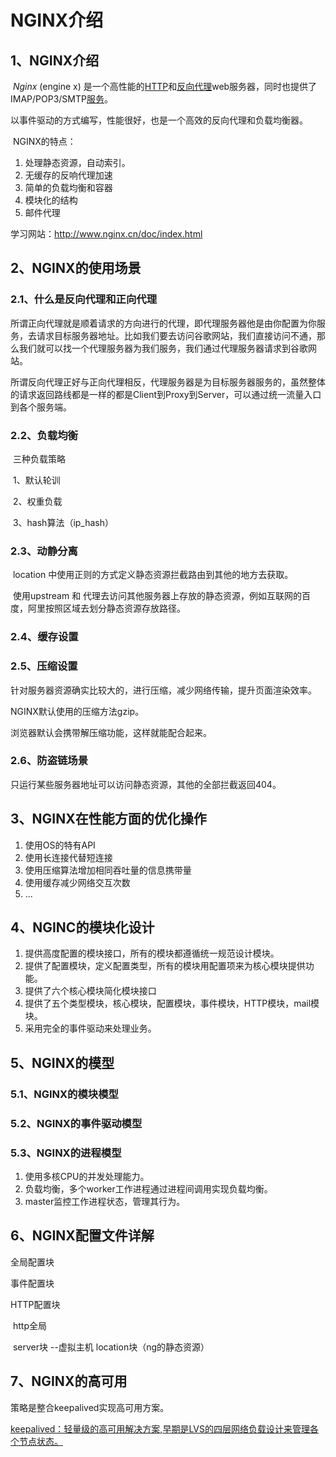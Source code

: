 # NGINX介绍

## 1、NGINX介绍

​	*Nginx* (engine x) 是一个高性能的[HTTP](https://baike.baidu.com/item/HTTP)和[反向代理](https://baike.baidu.com/item/反向代理/7793488)web服务器，同时也提供了IMAP/POP3/SMTP[服务](https://baike.baidu.com/item/服务/100571)。

   以事件驱动的方式编写，性能很好，也是一个高效的反向代理和负载均衡器。

​    NGINX的特点：

1. 处理静态资源，自动索引。
2. 无缓存的反响代理加速
3. 简单的负载均衡和容器
4. 模块化的结构
5. 邮件代理

 学习网站：<http://www.nginx.cn/doc/index.html>

## 2、NGINX的使用场景

### 2.1、什么是反向代理和正向代理

​	   所谓正向代理就是顺着请求的方向进行的代理，即代理服务器他是由你配置为你服务，去请求目标服务器地址。比如我们要去访问谷歌网站，我们直接访问不通，那么我们就可以找一个代理服务器为我们服务，我们通过代理服务器请求到谷歌网站。

​	所谓反向代理正好与正向代理相反，代理服务器是为目标服务器服务的，虽然整体的请求返回路线都是一样的都是Client到Proxy到Server，可以通过统一流量入口到各个服务端。

### 2.2、负载均衡

​		三种负载策略

​        1、默认轮训

​        2、权重负载 

​        3、hash算法（ip_hash）

### 2.3、动静分离

​		  location 中使用正则的方式定义静态资源拦截路由到其他的地方去获取。

​        使用upstream 和 代理去访问其他服务器上存放的静态资源，例如互联网的百度，阿里按照区域去划分静态资源存放路径。

### 2.4、缓存设置



### 2.5、压缩设置

 针对服务器资源确实比较大的，进行压缩，减少网络传输，提升页面渲染效率。

NGINX默认使用的压缩方法gzip。

浏览器默认会携带解压缩功能，这样就能配合起来。

### 2.6、防盗链场景

只运行某些服务器地址可以访问静态资源，其他的全部拦截返回404。

## 3、NGINX在性能方面的优化操作

1. 使用OS的特有API
2. 使用长连接代替短连接
3. 使用压缩算法增加相同吞吐量的信息携带量
4. 使用缓存减少网络交互次数
5. ...

## 4、NGINC的模块化设计

1. 提供高度配置的模块接口，所有的模块都遵循统一规范设计模块。
2. 提供了配置模块，定义配置类型，所有的模块用配置项来为核心模块提供功能。
3. 提供了六个核心模块简化模块接口
4. 提供了五个类型模块，核心模块，配置模块，事件模块，HTTP模块，mail模块。
5. 采用完全的事件驱动来处理业务。

## 5、NGINX的模型

### 5.1、NGINX的模块模型

### 5.2、NGINX的事件驱动模型

### 5.3、NGINX的进程模型

1. 使用多核CPU的并发处理能力。
2. 负载均衡，多个worker工作进程通过进程间调用实现负载均衡。
3. master监控工作进程状态，管理其行为。

## 6、NGINX配置文件详解

全局配置块

事件配置块

HTTP配置块

​	http全局

​    server块 --虚拟主机 location块（ng的静态资源）

## 7、NGINX的高可用

策略是整合keepalived实现高可用方案。

<u>keepalived：轻量级的高可用解决方案,早期是LVS的四层网络负载设计来管理各个节点状态。</u>


